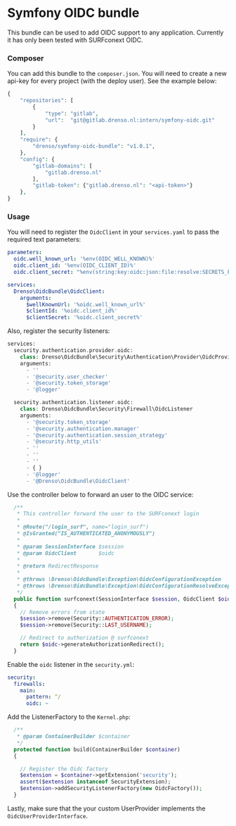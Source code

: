 # Symfony OIDC bundle

This bundle can be used to add OIDC support to any application. Currently it has only been tested with SURFconext OIDC.

### Composer

You can add this bundle to the `composer.json`. You will need to create a new api-key for every project 
(with the deploy user). See the example below:

```php
{
    "repositories": [
        {
            "type": "gitlab",
            "url":  "git@gitlab.drenso.nl:intern/symfony-oidc.git"
        }
    ],
    "require": {
        "drenso/symfony-oidc-bundle": "v1.0.1",
    },
    "config": {
        "gitlab-domains": [
            "gitlab.drenso.nl"
        ],
        "gitlab-token": {"gitlab.drenso.nl": "<api-token>"}
    },
}
```

### Usage

You will need to register the `OidcClient` in your `services.yaml` to pass the required text parameters:

```yaml
parameters:
  oidc.well_known_url: '%env(OIDC_WELL_KNOWN)%'
  oidc.client_id: '%env(OIDC_CLIENT_ID)%'
  oidc.client_secret: "%env(string:key:oidc:json:file:resolve:SECRETS_FILE)%"

services:
  Drenso\OidcBundle\OidcClient:
    arguments:
      $wellKnownUrl: '%oidc.well_known_url%'
      $clientId: '%oidc.client_id%'
      $clientSecret: '%oidc.client_secret%'
```

Also, register the security listeners:

```php
services:
  security.authentication.provider.oidc:
    class: Drenso\OidcBundle\Security\Authentication\Provider\OidcProvider
    arguments:
      - ''
      - '@security.user_checker'
      - '@security.token_storage'
      - '@logger'

  security.authentication.listener.oidc:
    class: Drenso\OidcBundle\Security\Firewall\OidcListener
    arguments:
      - '@security.token_storage'
      - '@security.authentication.manager'
      - '@security.authentication.session_strategy'
      - '@security.http_utils'
      - ''
      - ''
      - ''
      - { }
      - '@logger'
      - '@Drenso\OidcBundle\OidcClient'
```

Use the controller below to forward an user to the OIDC service:

```php
  /**
   * This controller forward the user to the SURFconext login
   *
   * @Route("/login_surf", name="login_surf")
   * @IsGranted("IS_AUTHENTICATED_ANONYMOUSLY")
   *
   * @param SessionInterface $session
   * @param OidcClient       $oidc
   *
   * @return RedirectResponse
   *
   * @throws \Drenso\OidcBundle\Exception\OidcConfigurationException
   * @throws \Drenso\OidcBundle\Exception\OidcConfigurationResolveException
   */
  public function surfconext(SessionInterface $session, OidcClient $oidc)
  {
    // Remove errors from state
    $session->remove(Security::AUTHENTICATION_ERROR);
    $session->remove(Security::LAST_USERNAME);

    // Redirect to authorization @ surfconext
    return $oidc->generateAuthorizationRedirect();
  }
```

Enable the `oidc` listener in the `security.yml`:
```yaml
security:
  firewalls:
    main:
      pattern: ^/
      oidc: ~
```

Add the ListenerFactory to the `Kernel.php`:

```php
  /**
   * @param ContainerBuilder $container
   */
  protected function build(ContainerBuilder $container)
  {

    // Register the Oidc factory
    $extension = $container->getExtension('security');
    assert($extension instanceof SecurityExtension);
    $extension->addSecurityListenerFactory(new OidcFactory());
  }
```

Lastly, make sure that the your custom UserProvider implements the `OidcUserProviderInterface`.
